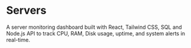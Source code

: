 # Servers
A server monitoring dashboard built with React, Tailwind CSS, SQL and Node.js API to track CPU, RAM, Disk usage, uptime, and system alerts in real-time.
